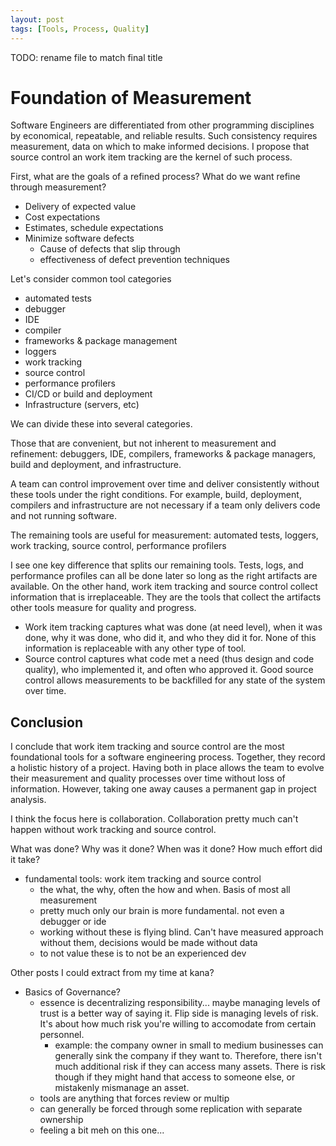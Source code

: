 ```yaml
---
layout: post
tags: [Tools, Process, Quality]
---
```


TODO: rename file to match final title
# Foundation of Measurement

Software Engineers are differentiated from other programming disciplines by economical, repeatable, and reliable results. Such consistency requires measurement, data on which to make informed decisions. I propose that source control an work item tracking are the kernel of such process.

First, what are the goals of a refined process? What do we want refine through measurement?
- Delivery of expected value
- Cost expectations
- Estimates, schedule expectations
- Minimize software defects
  - Cause of defects that slip through
  - effectiveness of defect prevention techniques

Let's consider common tool categories
- automated tests
- debugger
- IDE
- compiler
- frameworks & package management
- loggers
- work tracking
- source control
- performance profilers
- CI/CD or build and deployment
- Infrastructure (servers, etc)

We can divide these into several categories.

Those that are convenient, but not inherent to measurement and refinement: debuggers, IDE, compilers, frameworks & package managers, build and deployment, and infrastructure.

A team can control improvement over time and deliver consistently without these tools under the right conditions. For example, build, deployment, compilers and infrastructure are not necessary if a team only delivers code and not running software.

The remaining tools are useful for measurement: automated tests, loggers, work tracking, source control, performance profilers

I see one key difference that splits our remaining tools. Tests, logs, and performance profiles can all be done later so long as the right artifacts are available. On the other hand, work item tracking and source control collect information that is irreplaceable. They are the tools that collect the artifacts other tools measure for quality and progress.
- Work item tracking captures what was done (at need level), when it was done, why it was done, who did it, and who they did it for. None of this information is replaceable with any other type of tool.
- Source control captures what code met a need (thus design and code quality), who implemented it, and often who approved it. Good source control allows measurements to be backfilled for any state of the system over time.

<!-- measurements could be taken at a point in time and still allow quantitative demonstration of improvement -->

## Conclusion
I conclude that work item tracking and source control are the most foundational tools for a software engineering process. Together, they record a holistic history of a project. Having both in place allows the team to evolve their measurement and quality processes over time without loss of information. However, taking one away causes a permanent gap in project analysis.

<!-- Note: my argument for source control and work tracking doesn't seem very tight. It feels like tests and logs could have similar amounts of support/necessity.
- I suppose if we can recreate a system version, we can reproduce logs and backfill tests
- should be clear I think the other tools (especially tests and logs) are important. It's just that work tracking and source control are the only tools who's value can't be replicated later

Instead of explaining each tool. Divide them into groups -->

<!-- : Extremely valuable for runtime measurement. Could I still rate a team as mature without logging? Yes. For example, tightly constrained low-level systems may not have the option to leverage logging. 

 Without work tracking, we lose the why and when of work done. Estimates and value delivered have no basis for comparison. Coordination is haphazard and project information is permanently lost.
 
 Without we lose the what/how. We can't characterize quality over time, sources of defects, or 
-->

<!-- Programming is a discipline overflowing with tools. Picking which to use and why can be overwhelming. I propose that the most fundamental tools are source control and work item tracking. These two form the foundation of measurement.

What are the common tools of a professional programmer?
- Source control
- Work item tracker (aka backlog, issue tracker, etc)
- Debugger
- IDE
- compiler
- Test framework -->


<!-- I need to think about my angle here. An argument can be made for many of the tools. No compiler no software. Difference is we're trying to be professionals, take a repeatable and predictable approach to software. That requires measurement 

-->


<!-- Programming is a discipline overflowing with tools. Picking which to use and why can be overwhelming. What is the bare minimum tooling a team could use a still be professionals?

The first task is to set our our assumptions.
- First of all, we're talking about a professional environment. Work is expected to produce results that satisfy consumers.
- Second, we're considering a team. The vast majority of software development these days requires multiple contributors.

I think these two assumptions provide enough context without getting too specific.

Next, what are the chief concerns of such a team
- Delivering expected value
- Delivering on time
- Coordinating work of multiple contributors. 
- Minimizing software defects

What kinds of tools  -->


I think the focus here is collaboration. Collaboration pretty much can't happen without work tracking and source control.

What was done?
Why was it done?
When was it done?
How much effort did it take?

- fundamental tools: work item tracking and source control
  - the what, the why, often the how and when. Basis of most all measurement
  - pretty much only our brain is more fundamental. not even a debugger or ide 
  - working without these is flying blind. Can't have measured approach without them, decisions would be made without data
  - to not value these is to not be an experienced dev

Other posts I could extract from my time at kana?


- Basics of Governance?
  - essence is decentralizing responsibility... maybe managing levels of trust is a better way of saying it. Flip side is managing levels of risk. It's about how much risk you're willing to accomodate from certain personnel. 
    - example: the company owner in small to medium businesses can generally sink the company if they want to. Therefore, there isn't much additional risk if they can access many assets. There is risk though if they might hand that access to someone else, or mistakenly mismanage an asset. 
  - tools are anything that forces review or multip
  - can generally be forced through some replication with separate ownership
  - feeling a bit meh on this one...
